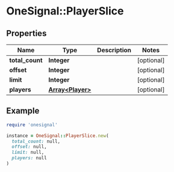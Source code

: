 # OneSignal::PlayerSlice

## Properties

| Name | Type | Description | Notes |
| ---- | ---- | ----------- | ----- |
| **total_count** | **Integer** |  | [optional] |
| **offset** | **Integer** |  | [optional] |
| **limit** | **Integer** |  | [optional] |
| **players** | [**Array&lt;Player&gt;**](Player.md) |  | [optional] |

## Example

```ruby
require 'onesignal'

instance = OneSignal::PlayerSlice.new(
  total_count: null,
  offset: null,
  limit: null,
  players: null
)
```

